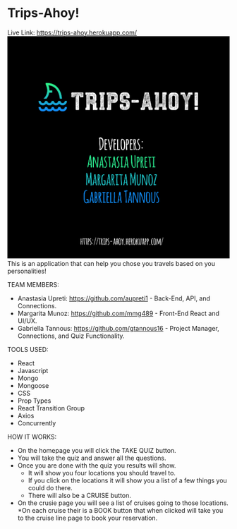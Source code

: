 # Trips-Ahoy!

Live Link: https://trips-ahoy.herokuapp.com/
<img src="./Images/logo.png" alt="Trips-Ahoy! logo"/>
This is an application that can help you chose you travels based on you personalities! 

TEAM MEMBERS:
* Anastasia Upreti: https://github.com/aupreti1 -
   Back-End, API, and Connections.
* Margarita Munoz: https://github.com/mmg489 -
   Front-End React and UI/UX.
* Gabriella Tannous: https://github.com/gtannous16 -
   Project Manager, Connections, and Quiz Functionality.


TOOLS USED:
* React
* Javascript
* Mongo
* Mongoose
* CSS
* Prop Types
* React Transition Group
* Axios
* Concurrently 

HOW IT WORKS:
* On the homepage you will click the TAKE QUIZ button.
* You will take the quiz and answer all the questions.
* Once you are done with the quiz you results will show.
    * It will show you four locations you should travel to.
    * If you click on the locations it will show you a list of a few things you could do there.
    * There will also be a CRUISE button.
* On the crusie page you will see a list of cruises going to those locations.
    *On each cruise their is a BOOK button that when clicked will take you to the cruise line page to book your reservation.

